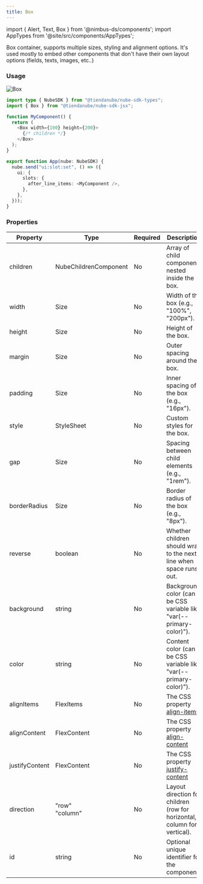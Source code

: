 ```yaml
---
title: Box
---
```


import { Alert, Text, Box } from '@nimbus-ds/components';
import AppTypes from '@site/src/components/AppTypes';

Box container, supports multiple sizes, styling and alignment options.
It's used mostly to embed other components that don't have their own layout options (fields, texts, images, etc..)

### Usage

![Box](../../../../static/img/pt/nube-sdk-ui-box-1.png "Box")

```typescript title="Example"
import type { NubeSDK } from "@tiendanube/nube-sdk-types";
import { Box } from "@tiendanube/nube-sdk-jsx";

function MyComponent() {
  return (
    <Box width={100} height={200}>
      {/* children */}
    </Box>
  );
}

export function App(nube: NubeSDK) {
  nube.send("ui:slot:set", () => ({
    ui: {
      slots: {
        after_line_items: <MyComponent />,
      },
    },
  }));
}
```

### Properties

| Property       | Type                  | Required | Description                                                                                          |
| -------------- | --------------------- | -------- | ---------------------------------------------------------------------------------------------------- |
| children       | NubeChildrenComponent | No       | Array of child components nested inside the box.                                                     |
| width          | Size                  | No       | Width of the box (e.g., "100%", "200px").                                                            |
| height         | Size                  | No       | Height of the box.                                                                                   |
| margin         | Size                  | No       | Outer spacing around the box.                                                                        |
| padding        | Size                  | No       | Inner spacing of the box (e.g., "16px").                                                             |
| style          | StyleSheet            | No       | Custom styles for the box.                                                                           |
| gap            | Size                  | No       | Spacing between child elements (e.g., "1rem").                                                       |
| borderRadius   | Size                  | No       | Border radius of the box (e.g., "8px").                                                              |
| reverse        | boolean               | No       | Whether children should wrap to the next line when space runs out.                                   |
| background     | string                | No       | Background color (can be CSS variable like "var(--primary-color)").                                  |
| color          | string                | No       | Content color (can be CSS variable like "var(--primary-color)").                                     |
| alignItems     | FlexItems             | No       | The CSS property [align-items](https://developer.mozilla.org/en-US/docs/Web/CSS/align-items)         |
| alignContent   | FlexContent           | No       | The CSS property [align-content](https://developer.mozilla.org/en-US/docs/Web/CSS/align-content)     |
| justifyContent | FlexContent           | No       | The CSS property [justify-content](https://developer.mozilla.org/en-US/docs/Web/CSS/justify-content) |
| direction      | "row"<br/>"column"    | No       | Layout direction for children (row for horizontal, column for vertical).                             |
| id             | string                | No       | Optional unique identifier for the component.                                                        |

